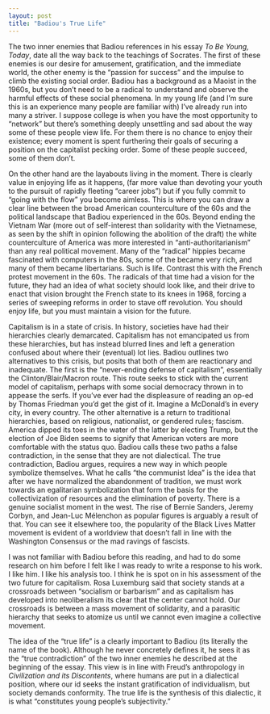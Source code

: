 ```yaml
---
layout: post
title: "Badiou's True Life"
---
```

The two inner enemies that Badiou references in his essay *To Be Young, Today*, date all the way back to the teachings of Socrates. The first of these enemies is our desire for amusement, gratification, and the immediate world, the other enemy is the “passion for success” and the impulse to climb the existing social order. Badiou has a background as a Maoist in the 1960s, but you don’t need to be a radical to understand and observe the harmful effects of these social phenomena. In my young life (and I’m sure this is an experience many people are familiar with) I’ve already run into many a striver. I suppose college is when you have the most opportunity to “network” but there’s something deeply unsettling and sad about the way some of these people view life. For them there is no chance to enjoy their existence; every moment is spent furthering their goals of securing a position on the capitalist pecking order. Some of these people succeed, some of them don’t. 

On the other hand are the layabouts living in the moment. There is clearly value in enjoying life as it happens, (far more value than devoting your youth to the pursuit of rapidly fleeting “career jobs”) but if you fully commit to “going with the flow” you become aimless. This is where you can draw a clear line between the broad American counterculture of the 60s and the political landscape that Badiou experienced in the 60s. Beyond ending the Vietnam War (more out of self-interest than solidarity with the Vietnamese, as seen by the shift in opinion following the abolition of the draft) the white counterculture of America was more interested in “anti-authoritarianism” than any real political movement. Many of the “radical” hippies became fascinated with computers in the 80s, some of the became very rich, and many of them became libertarians. Such is life. Contrast this with the French protest movement in the 60s. The radicals of that time had a vision for the future, they had an idea of what society should look like, and their drive to enact that vision brought the French state to its knees in 1968, forcing a series of sweeping reforms in order to stave off revolution. You should enjoy life, but you must maintain a vision for the future.

Capitalism is in a state of crisis. In history, societies have had their hierarchies clearly demarcated. Capitalism has not emancipated us from these hierarchies, but has instead blurred lines and left a generation confused about where their (eventual) lot lies. Badiou outlines two alternatives to this crisis, but posits that both of them are reactionary and inadequate. The first is the “never-ending defense of capitalism”, essentially the Clinton/Blair/Macron route. This route seeks to stick with the current model of capitalism, perhaps with some social democracy thrown in to appease the serfs. If you’ve ever had the displeasure of reading an op-ed by Thomas Friedman you’d get the gist of it. Imagine a McDonald’s in every city, in every country. The other alternative is a return to traditional hierarchies, based on religious, nationalist, or gendered rules; fascism. America dipped its toes in the water of the latter by electing Trump, but the election of Joe Biden seems to signify that American voters are more comfortable with the status quo. Badiou calls these two paths a false contradiction, in the sense that they are not dialectical. The true contradiction, Badiou argues, requires a new way in which people symbolize themselves. What he calls “the communist Idea” is the idea that after we have normalized the abandonment of tradition, we must work towards an egalitarian symbolization that form the basis for the collectivization of resources and the elimination of poverty. There is a genuine socialist moment in the west. The rise of Bernie Sanders, Jeremy Corbyn, and Jean-Luc Mélenchon as popular figures is arguably a result of that. You can see it elsewhere too, the popularity of the Black Lives Matter movement is evident of a worldview that doesn’t fall in line with the Washington Consensus or the mad ravings of fascists. 
	
I was not familiar with Badiou before this reading, and had to do some research on him before I felt like I was ready to write a response to his work. I like him. I like his analysis too. I think he is spot on in his assessment of the two future for capitalism. Rosa Luxemburg said that society stands at a crossroads between “socialism or barbarism” and as capitalism has developed into neoliberalism its clear that the center cannot hold. Our crossroads is between a mass movement of solidarity, and a parasitic hierarchy that seeks to atomize us until we cannot even imagine a collective movement. 
	
The idea of the “true life” is a clearly important to Badiou (its literally the name of the book). Although he never concretely defines it, he sees it as the “true contradiction” of the two inner enemies he described at the beginning of the essay. This view is in line with Freud’s anthropology in *Civilization and its Discontents*, where humans are put in a dialectical position, where our id seeks the instant gratification of individualism, but society demands conformity. The true life is the synthesis of this dialectic, it is what “constitutes young people’s subjectivity.” 